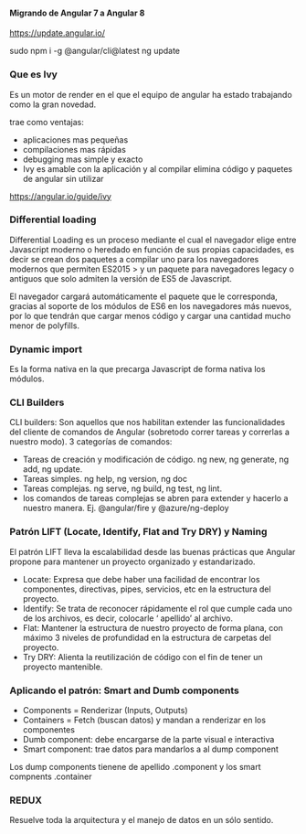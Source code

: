 #### Migrando de Angular 7 a Angular 8

https://update.angular.io/


sudo npm i -g @angular/cli@latest
ng update


### Que es Ivy

Es un motor de render en el que el equipo de angular ha estado trabajando como la gran novedad.

trae como ventajas:

* aplicaciones mas pequeñas
* compilaciones mas rápidas
* debugging mas simple y exacto
* Ivy es amable con la aplicación y al compilar elimina código y paquetes de angular sin utilizar

https://angular.io/guide/ivy


### Differential loading

Differential Loading es un proceso mediante el cual el navegador elige entre Javascript moderno o heredado en función de sus propias capacidades, es decir se crean dos paquetes a compilar uno para los navegadores modernos que permiten ES2015 > y un paquete para navegadores legacy o antiguos que solo admiten la versión de ES5 de Javascript.

El navegador cargará automáticamente el paquete que le corresponda, gracias al soporte de los módulos de ES6 en los navegadores más nuevos, por lo que tendrán que cargar menos código y cargar una cantidad mucho menor de polyfills.


### Dynamic import

Es la forma nativa en la que precarga Javascript de forma nativa los módulos.

### CLI Builders


CLI builders: Son aquellos que nos habilitan extender las funcionalidades del cliente de comandos de Angular (sobretodo correr tareas y correrlas a nuestro modo).
3 categorías de comandos:

* Tareas de creación y modificación de código. ng new, ng generate, ng add, ng update.
* Tareas simples. ng help, ng version, ng doc
* Tareas complejas. ng serve, ng build, ng test, ng lint.
* los comandos de tareas complejas se abren para extender y hacerlo a nuestro manera. Ej. @angular/fire y @azure/ng-deploy


### Patrón LIFT (Locate, Identify, Flat and Try DRY) y Naming

El patrón LIFT lleva la escalabilidad desde las buenas prácticas que Angular propone para mantener un proyecto organizado y estandarizado.

* Locate: Expresa que debe haber una facilidad de encontrar los componentes, directivas, pipes, servicios, etc en la estructura del proyecto.
* Identify: Se trata de reconocer rápidamente el rol que cumple cada uno de los archivos, es decir, colocarle ‘ apellido’ al archivo.
* Flat: Mantener la estructura de nuestro proyecto de forma plana, con máximo 3 niveles de profundidad en la estructura de carpetas del proyecto.
* Try DRY: Alienta la reutilización de código con el fin de tener un proyecto mantenible.

### Aplicando el patrón: Smart and Dumb components

* Components = Renderizar (Inputs, Outputs)
* Containers = Fetch (buscan datos) y mandan a renderizar en los componentes
* Dumb component: debe encargarse de la parte visual e interactiva
* Smart component: trae datos para mandarlos a al dump component

Los dump components tienene de apellido .component y los smart compnents .container

### REDUX


Resuelve toda la arquitectura y el manejo de datos en un sólo sentido.